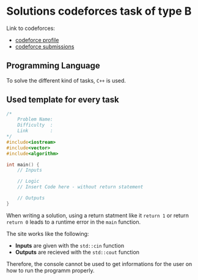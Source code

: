 # Solutions codeforces task of type B

Link to codeforces:
- [codeforce profile](https://codeforces.com/profile/LC-ujr)
- [codeforce submissions](https://codeforces.com/submissions/LC-ujr)

## Programming Language

To solve the different kind of tasks, `C++` is used.

## Used template for every task

```C++
/*
    Problem Name:
    Difficulty  :
    Link        :
*/
#include<iostream>
#include<vector>
#include<algorithm>

int main() {
    // Inputs

    // Logic
    // Insert Code here - without return statement

    // Outputs
}
```

When writing a solution, using a return statment like it `return 1` or return `return 0` leads to a runtime error in the `main` function.

The site works like the following:

- **Inputs** are given with the `std::cin` function
- **Outputs** are recieved with the `std::cout` function

Therefore, the console cannot be used to get informations for the user on how to run the programm properly.
